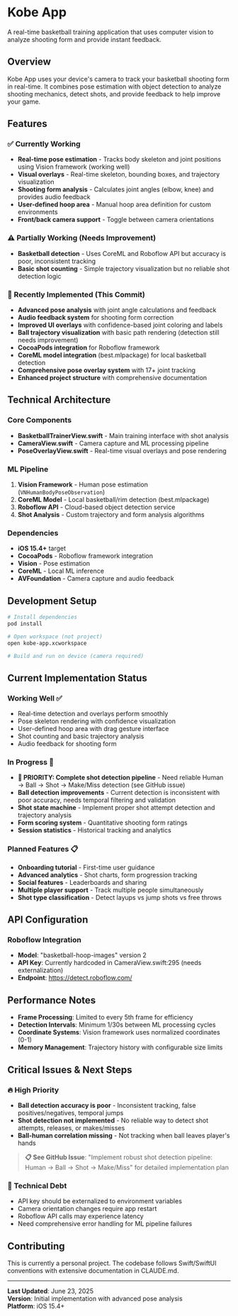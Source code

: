 # Kobe App

A real-time basketball training application that uses computer vision to analyze shooting form and provide instant feedback.

## Overview

Kobe App uses your device's camera to track your basketball shooting form in real-time. It combines pose estimation with object detection to analyze shooting mechanics, detect shots, and provide feedback to help improve your game.

## Features

### ✅ Currently Working
- **Real-time pose estimation** - Tracks body skeleton and joint positions using Vision framework (working well)
- **Visual overlays** - Real-time skeleton, bounding boxes, and trajectory visualization
- **Shooting form analysis** - Calculates joint angles (elbow, knee) and provides audio feedback
- **User-defined hoop area** - Manual hoop area definition for custom environments
- **Front/back camera support** - Toggle between camera orientations

### ⚠️ Partially Working (Needs Improvement)
- **Basketball detection** - Uses CoreML and Roboflow API but accuracy is poor, inconsistent tracking
- **Basic shot counting** - Simple trajectory visualization but no reliable shot detection logic

### 🔧 Recently Implemented (This Commit)
- **Advanced pose analysis** with joint angle calculations and feedback
- **Audio feedback system** for shooting form correction  
- **Improved UI overlays** with confidence-based joint coloring and labels
- **Ball trajectory visualization** with basic path rendering (detection still needs improvement)
- **CocoaPods integration** for Roboflow framework
- **CoreML model integration** (best.mlpackage) for local basketball detection
- **Comprehensive pose overlay system** with 17+ joint tracking
- **Enhanced project structure** with comprehensive documentation

## Technical Architecture

### Core Components
- **BasketballTrainerView.swift** - Main training interface with shot analysis
- **CameraView.swift** - Camera capture and ML processing pipeline  
- **PoseOverlayView.swift** - Real-time visual overlays and pose rendering

### ML Pipeline
1. **Vision Framework** - Human pose estimation (`VNHumanBodyPoseObservation`)
2. **CoreML Model** - Local basketball/rim detection (best.mlpackage)
3. **Roboflow API** - Cloud-based object detection service
4. **Shot Analysis** - Custom trajectory and form analysis algorithms

### Dependencies
- **iOS 15.4+** target
- **CocoaPods** - Roboflow framework integration
- **Vision** - Pose estimation
- **CoreML** - Local ML inference
- **AVFoundation** - Camera capture and audio feedback

## Development Setup

```bash
# Install dependencies
pod install

# Open workspace (not project)
open kobe-app.xcworkspace

# Build and run on device (camera required)
```

## Current Implementation Status

### Working Well ✅
- Real-time detection and overlays perform smoothly
- Pose skeleton rendering with confidence visualization
- User-defined hoop area with drag gesture interface
- Shot counting and basic trajectory analysis
- Audio feedback for shooting form

### In Progress 🔧
- **🎯 PRIORITY: Complete shot detection pipeline** - Need reliable Human → Ball → Shot → Make/Miss detection (see GitHub issue)
- **Ball detection improvements** - Current detection is inconsistent with poor accuracy, needs temporal filtering and validation
- **Shot state machine** - Implement proper shot attempt detection and trajectory analysis
- **Form scoring system** - Quantitative shooting form ratings
- **Session statistics** - Historical tracking and analytics

### Planned Features 📋
- **Onboarding tutorial** - First-time user guidance
- **Advanced analytics** - Shot charts, form progression tracking
- **Social features** - Leaderboards and sharing
- **Multiple player support** - Track multiple people simultaneously
- **Shot type classification** - Detect layups vs jump shots vs free throws

## API Configuration

### Roboflow Integration
- **Model**: "basketball-hoop-images" version 2
- **API Key**: Currently hardcoded in CameraView.swift:295 (needs externalization)
- **Endpoint**: https://detect.roboflow.com/

## Performance Notes

- **Frame Processing**: Limited to every 5th frame for efficiency
- **Detection Intervals**: Minimum 1/30s between ML processing cycles  
- **Coordinate Systems**: Vision framework uses normalized coordinates (0-1)
- **Memory Management**: Trajectory history with configurable size limits

## Critical Issues & Next Steps

### 🔥 High Priority
- **Ball detection accuracy is poor** - Inconsistent tracking, false positives/negatives, temporal jumps
- **Shot detection not implemented** - No reliable way to detect shot attempts, releases, or makes/misses
- **Ball-human correlation missing** - Not tracking when ball leaves player's hands

> **📋 See GitHub Issue**: "Implement robust shot detection pipeline: Human → Ball → Shot → Make/Miss" for detailed implementation plan

### 🔧 Technical Debt  
- API key should be externalized to environment variables
- Camera orientation changes require app restart
- Roboflow API calls may experience latency
- Need comprehensive error handling for ML pipeline failures

## Contributing

This is currently a personal project. The codebase follows Swift/SwiftUI conventions with extensive documentation in CLAUDE.md.

---

**Last Updated**: June 23, 2025  
**Version**: Initial implementation with advanced pose analysis  
**Platform**: iOS 15.4+